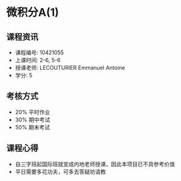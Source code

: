 # 微积分A(1)

## 课程资讯
- 课程编号: 10421055
- 上课时间: 2-6, 5-6
- 授课老师: LECOUTURIER Emmanuel Antoine
- 学分: 5
  
## 考核方式
- 20% 平时作业
- 30% 期中考试
- 50% 期末考试

## 课程心得
- 自三字班起国际班就变成内地老师授课，因此本项目已不具参考价值
- 平日需要多花功夫，可多去答疑坊请教
